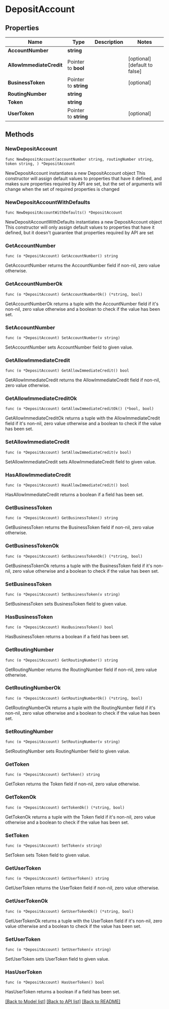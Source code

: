 # DepositAccount

## Properties

Name | Type | Description | Notes
------------ | ------------- | ------------- | -------------
**AccountNumber** | **string** |  | 
**AllowImmediateCredit** | Pointer to **bool** |  | [optional] [default to false]
**BusinessToken** | Pointer to **string** |  | [optional] 
**RoutingNumber** | **string** |  | 
**Token** | **string** |  | 
**UserToken** | Pointer to **string** |  | [optional] 

## Methods

### NewDepositAccount

`func NewDepositAccount(accountNumber string, routingNumber string, token string, ) *DepositAccount`

NewDepositAccount instantiates a new DepositAccount object
This constructor will assign default values to properties that have it defined,
and makes sure properties required by API are set, but the set of arguments
will change when the set of required properties is changed

### NewDepositAccountWithDefaults

`func NewDepositAccountWithDefaults() *DepositAccount`

NewDepositAccountWithDefaults instantiates a new DepositAccount object
This constructor will only assign default values to properties that have it defined,
but it doesn't guarantee that properties required by API are set

### GetAccountNumber

`func (o *DepositAccount) GetAccountNumber() string`

GetAccountNumber returns the AccountNumber field if non-nil, zero value otherwise.

### GetAccountNumberOk

`func (o *DepositAccount) GetAccountNumberOk() (*string, bool)`

GetAccountNumberOk returns a tuple with the AccountNumber field if it's non-nil, zero value otherwise
and a boolean to check if the value has been set.

### SetAccountNumber

`func (o *DepositAccount) SetAccountNumber(v string)`

SetAccountNumber sets AccountNumber field to given value.


### GetAllowImmediateCredit

`func (o *DepositAccount) GetAllowImmediateCredit() bool`

GetAllowImmediateCredit returns the AllowImmediateCredit field if non-nil, zero value otherwise.

### GetAllowImmediateCreditOk

`func (o *DepositAccount) GetAllowImmediateCreditOk() (*bool, bool)`

GetAllowImmediateCreditOk returns a tuple with the AllowImmediateCredit field if it's non-nil, zero value otherwise
and a boolean to check if the value has been set.

### SetAllowImmediateCredit

`func (o *DepositAccount) SetAllowImmediateCredit(v bool)`

SetAllowImmediateCredit sets AllowImmediateCredit field to given value.

### HasAllowImmediateCredit

`func (o *DepositAccount) HasAllowImmediateCredit() bool`

HasAllowImmediateCredit returns a boolean if a field has been set.

### GetBusinessToken

`func (o *DepositAccount) GetBusinessToken() string`

GetBusinessToken returns the BusinessToken field if non-nil, zero value otherwise.

### GetBusinessTokenOk

`func (o *DepositAccount) GetBusinessTokenOk() (*string, bool)`

GetBusinessTokenOk returns a tuple with the BusinessToken field if it's non-nil, zero value otherwise
and a boolean to check if the value has been set.

### SetBusinessToken

`func (o *DepositAccount) SetBusinessToken(v string)`

SetBusinessToken sets BusinessToken field to given value.

### HasBusinessToken

`func (o *DepositAccount) HasBusinessToken() bool`

HasBusinessToken returns a boolean if a field has been set.

### GetRoutingNumber

`func (o *DepositAccount) GetRoutingNumber() string`

GetRoutingNumber returns the RoutingNumber field if non-nil, zero value otherwise.

### GetRoutingNumberOk

`func (o *DepositAccount) GetRoutingNumberOk() (*string, bool)`

GetRoutingNumberOk returns a tuple with the RoutingNumber field if it's non-nil, zero value otherwise
and a boolean to check if the value has been set.

### SetRoutingNumber

`func (o *DepositAccount) SetRoutingNumber(v string)`

SetRoutingNumber sets RoutingNumber field to given value.


### GetToken

`func (o *DepositAccount) GetToken() string`

GetToken returns the Token field if non-nil, zero value otherwise.

### GetTokenOk

`func (o *DepositAccount) GetTokenOk() (*string, bool)`

GetTokenOk returns a tuple with the Token field if it's non-nil, zero value otherwise
and a boolean to check if the value has been set.

### SetToken

`func (o *DepositAccount) SetToken(v string)`

SetToken sets Token field to given value.


### GetUserToken

`func (o *DepositAccount) GetUserToken() string`

GetUserToken returns the UserToken field if non-nil, zero value otherwise.

### GetUserTokenOk

`func (o *DepositAccount) GetUserTokenOk() (*string, bool)`

GetUserTokenOk returns a tuple with the UserToken field if it's non-nil, zero value otherwise
and a boolean to check if the value has been set.

### SetUserToken

`func (o *DepositAccount) SetUserToken(v string)`

SetUserToken sets UserToken field to given value.

### HasUserToken

`func (o *DepositAccount) HasUserToken() bool`

HasUserToken returns a boolean if a field has been set.


[[Back to Model list]](../README.md#documentation-for-models) [[Back to API list]](../README.md#documentation-for-api-endpoints) [[Back to README]](../README.md)


